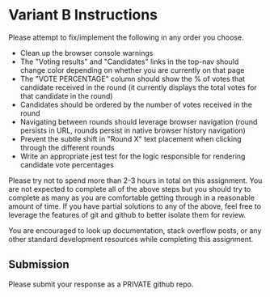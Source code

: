 # Variant B Instructions

Please attempt to fix/implement the following in any order you choose.

- Clean up the browser console warnings
- The "Voting results" and "Candidates" links in the top-nav should change color
  depending on whether you are currently on that page
- The "VOTE PERCENTAGE" column should show the % of votes that candidate
  received in the round (it currently displays the total votes for that
  candidate in the round)
- Candidates should be ordered by the number of votes received in the round
- Navigating between rounds should leverage browser navigation (round persists
  in URL, rounds persist in native browser history navigation)
- Prevent the subtle shift in "Round X" text placement when clicking through
  the different rounds
- Write an appropriate jest test for the logic responsible for rendering
  candidate vote percentages

Please try not to spend more than 2-3 hours in total on this assignment. You are
not expected to complete all of the above steps but you should try to complete
as many as you are comfortable getting through in a reasonable amount of time.
If you have partial solutions to any of the above, feel free to leverage the
features of git and github to better isolate them for review.

You are encouraged to look up documentation, stack overflow posts, or any other
standard development resources while completing this assignment.

## Submission

Please submit your response as a PRIVATE github repo.
